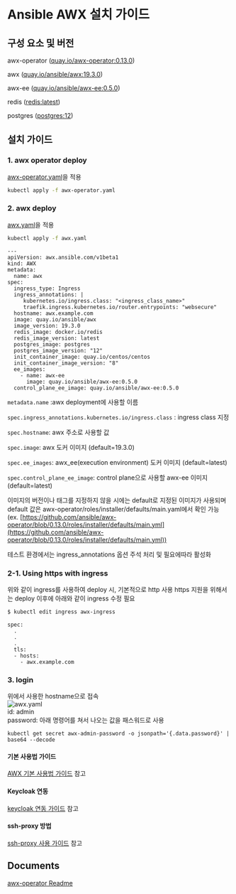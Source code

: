 # Ansible AWX 설치 가이드

## 구성 요소 및 버전
awx-operator ([quay.io/awx-operator:0.13.0]())

awx ([quay.io/ansible/awx:19.3.0]())

awx-ee ([quay.io/ansible/awx-ee:0.5.0]())

redis ([redis:latest](https://hub.docker.com/layers/redis/library/redis/latest/images/sha256-b4b16c2978639e1423f3618732a75bb53967c6e3bf3722a3f8c31f9691743eea?context=explore))

postgres ([postgres:12](https://hub.docker.com/layers/postgres/library/postgres/12/images/sha256-328b452c593fa415c523ac54ec06a1170c4fccf170f41aa967ab159765c44f89?context=explore))


## 설치 가이드
### 1. awx operator deploy
[awx-operator.yaml](yamls/awx-operator.yaml)을 적용
```bash
kubectl apply -f awx-operator.yaml
```


### 2. awx deploy
[awx.yaml](yamls/awx.yaml)을 적용
```bash
kubectl apply -f awx.yaml
```

```
---
apiVersion: awx.ansible.com/v1beta1
kind: AWX
metadata:
  name: awx
spec:
  ingress_type: Ingress
  ingress_annotations: |
     kubernetes.io/ingress.class: "<ingress_class_name>"
     traefik.ingress.kubernetes.io/router.entrypoints: "websecure"
  hostname: awx.example.com
  image: quay.io/ansible/awx
  image_version: 19.3.0
  redis_image: docker.io/redis
  redis_image_version: latest
  postgres_image: postgres
  postgres_image_version: "12"
  init_container_image: quay.io/centos/centos
  init_container_image_version: "8"
  ee_images:
    - name: awx-ee
      image: quay.io/ansible/awx-ee:0.5.0
  control_plane_ee_image: quay.io/ansible/awx-ee:0.5.0
```
`metadata.name` :awx deployment에 사용할 이름

`spec.ingress_annotations.kubernetes.io/ingress.class` : ingress class 지정

`spec.hostname`: awx 주소로 사용할 값

`spec.image`: awx 도커 이미지 (default=19.3.0)

`spec.ee_images`: awx_ee(execution environment) 도커 이미지 (default=latest)

`spec.control_plane_ee_image`: control plane으로 사용할 awx-ee 이미지 (default=latest)

이미지의 버전이나 태그를 지정하지 않을 시에는 default로 지정된 이미지가 사용되며 default 값은 awx-operator/roles/installer/defaults/main.yaml에서 확인 가능 (ex. [https://github.com/ansible/awx-operator/blob/0.13.0/roles/installer/defaults/main.yml](https://github.com/ansible/awx-operator/blob/0.13.0/roles/installer/defaults/main.yml))

테스트 환경에서는 ingress_annotations 옵션 주석 처리 및 필요에따라 활성화

### 2-1. Using https with ingress
위와 같이 ingress를 사용하여 deploy 시, 기본적으로 http 사용
https 지원을 위해서는 deploy 이후에 아래와 같이 ingress 수정 필요

```bash
$ kubectl edit ingress awx-ingress
```
```
spec:
  .
  .
  .
  tls:
  - hosts:
    - awx.example.com
```

### 3. login
위에서 사용한 hostname으로 접속     
![awx.yaml](img/login_1.PNG)   
id: admin   
password: 아래 명령어를 쳐서 나오는 값을 패스워드로 사용   
```
kubectl get secret awx-admin-password -o jsonpath='{.data.password}' | base64 --decode
```


#### 기본 사용법 가이드
[AWX 기본 사용법 가이드](tutorial.md) 참고


#### Keycloak 연동
[keycloak 연동 가이드](keycloak.md) 참고


#### ssh-proxy 방법
[ssh-proxy 사용 가이드](ssh-proxy-guide.md) 참고


## Documents
[awx-operator Readme](https://github.com/ansible/awx-operator/tree/0.13.0)
